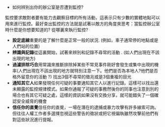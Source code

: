 [Title]: # (識別辦公室監控)
[Order]: # (13)

* 如何辨別出你的辦公室是否遭到監控?

監控要求敵對者要有能力去觀察目標的所有活動，這表示只有少數的實體地點可以用來進行監控。最好查出監控的方法就是試著以敵方的角度來思考：當監控辦公室時什麼是你想要知道的? 從哪裏來執行監控?

* **設定底線**重要的是了解什麼是正常一般的狀況. (例如，車子通常停的地點或是人們站的位置)
* **辨識與記錄**從這裏開始，試著來辨別和記錄不尋常的活動 . (如人們出現在不該出現的地方)
* **過濾排除巧合**用常識來推斷排除掉某些不常見事件剛好會發生或集中出現的機率(人們出現在不該出現的地方就特別注意一下。他們是否為本地人?他們是否格外留意你的活動 ?) 找出3個不尋常的徵兆或是3個重複的目光
* **通知其它人**如果發現任何可疑的事要通知其它人以進行記錄。這樣可以找出還未顯露的監控規律模式。如果你通報了可疑的事務然後你的同事也注意到別的場合也有其它可疑之處，這樣的資訊如果沒有交換分享，就可能錯失了一個確認安全威脅的機會
* **信任你的直覺**信任你的直覺，一場在潛在的逮捕或暴力攻擊有許多線索可詢。但往往人權工作者多選擇忽視這些警告的徵狀或把它視偏執雖然攻擊前他們有對這些狀況進行提報。

